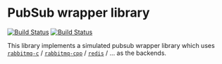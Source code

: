 # PubSub wrapper library

[![Build Status](https://travis-ci.com/drivextech/segmenter.svg?branch=master)](https://travis-ci.com/drivextech/segmenter)
[![Build Status](https://api.cirrus-ci.com/github/drivextech/segmenter.svg)](https://cirrus-ci.com/github/drivextech/segmenter)

This library implements a simulated pubsub wrapper library which uses [`rabbitmq-c`](https://github.com/alanxz/rabbitmq-c) / [`rabbitmq-cpp`](https://github.com/drivextech/amqpcpp) / [`redis`](https://github.com/antirez/redis) / ... as the backends.
